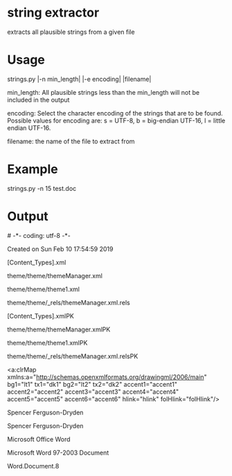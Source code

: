 # string extractor
extracts all plausible strings from a given file

# Usage

strings.py |-n min_length| |-e encoding| |filename|

min_length: All plausible strings less than the min_length will not be included in the output

encoding: Select the character encoding of the strings that are to be found. 
          Possible values for encoding are: s = UTF-8, b = big-endian UTF-16, l = little endian UTF-16.
              
filename: the name of the file to extract from

# Example

strings.py -n 15 test.doc

# Output

\# -\*- coding: utf-8 -\*-

Created on Sun Feb 10 17:54:59 2019

\[Content_Types].xml

theme/theme/themeManager.xml

theme/theme/theme1.xml

theme/theme/\_rels/themeManager.xml.rels

\[Content_Types].xmlPK

theme/theme/themeManager.xmlPK

theme/theme/theme1.xmlPK

theme/theme/\_rels/themeManager.xml.relsPK

<?xml version="1.0" encoding="UTF-8" standalone="yes"?>

<a:clrMap xmlns:a="http://schemas.openxmlformats.org/drawingml/2006/main" bg1="lt1" tx1="dk1" bg2="lt2" tx2="dk2" accent1="accent1" accent2="accent2" accent3="accent3" accent4="accent4" accent5="accent5" accent6="accent6" hlink="hlink" folHlink="folHlink"/>

Spencer Ferguson-Dryden

Spencer Ferguson-Dryden

Microsoft Office Word

Microsoft Word 97-2003 Document

Word.Document.8


